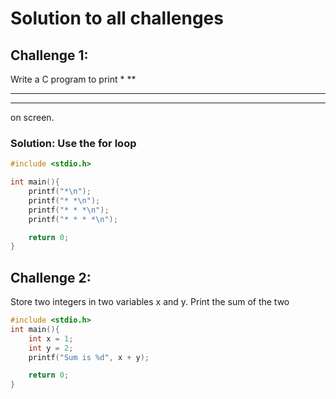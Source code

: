 # Solution to all challenges

## Challenge 1: 
Write a C program to print
*
**
***
****
on screen.
### Solution: Use the for loop
```c++
#include <stdio.h>

int main(){
    printf("*\n");
    printf("* *\n");
    printf("* * *\n");
    printf("* * * *\n");

    return 0;
}
```
## Challenge 2:
Store two integers in two variables x and y. Print the sum of the two
```c++
#include <stdio.h>
int main(){
    int x = 1;
    int y = 2;
    printf("Sum is %d", x + y);

    return 0;
}
```